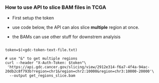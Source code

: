 ### How to use API to slice BAM files in TCGA 


- First setup the token

- use code below, the API can alos slice **multiple** region at once.
- the BAMs can use other stuff for downstrem analyisis

```

token=$(<gdc-token-text-file.txt)

# use "&" to get multiple regions
curl --header "X-Auth-Token: $token"\
 'https://api.gdc.cancer.gov/slicing/view/2912e314-f6a7-4f4a-94ac-20db2c8f793b?region=chr1&region=chr2:10000&region=chr3:10000-20000'\
  --output get_regions_slice.bam

```

